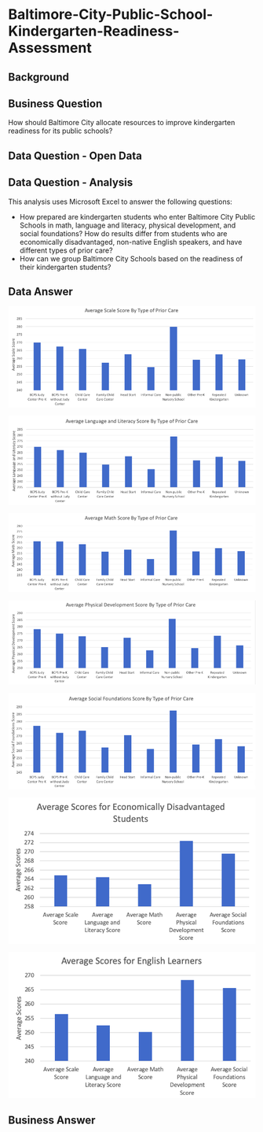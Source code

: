 # Baltimore-City-Public-School-Kindergarten-Readiness-Assessment

## Background

## Business Question
How should Baltimore City allocate resources to improve kindergarten readiness for its public schools? 

## Data Question - Open Data

## Data Question - Analysis
This analysis uses Microsoft Excel to answer the following questions:
- How prepared are kindergarten students who enter Baltimore City Public Schools in math, language and literacy, physical development, and social foundations? How do results differ from students who are economically disadvantaged, non-native English speakers, and have different types of prior care?
- How can we group Baltimore City Schools based on the readiness of their kindergarten students?

## Data Answer

![alt text](https://github.com/Daphne-Tang/Baltimore-City-Public-School-Kindergarten-Readiness-Assessment/blob/main/Screenshots/Average%20Scale%20Score%20By%20Type%20of%20Prior%20Care.png)

![alt text](https://github.com/Daphne-Tang/Baltimore-City-Public-School-Kindergarten-Readiness-Assessment/blob/main/Screenshots/Average%20Language%20and%20Literacy%20Score%20By%20Type%20of%20Prior%20Care.png)

![alt text](https://github.com/Daphne-Tang/Baltimore-City-Public-School-Kindergarten-Readiness-Assessment/blob/main/Screenshots/Average%20Math%20Score%20by%20Type%20of%20Prior%20Care.png)

![alt text](https://github.com/Daphne-Tang/Baltimore-City-Public-School-Kindergarten-Readiness-Assessment/blob/main/Screenshots/Average%20Physical%20Development%20Score%20By%20Type%20of%20Prior%20Care.png)

![alt text](https://github.com/Daphne-Tang/Baltimore-City-Public-School-Kindergarten-Readiness-Assessment/blob/main/Screenshots/Average%20Social%20Foundations%20Score%20By%20Type%20of%20Prior%20Care.png)

![alt text](https://github.com/Daphne-Tang/Baltimore-City-Public-School-Kindergarten-Readiness-Assessment/blob/main/Screenshots/Average%20Scores%20for%20Economically%20Disadvantaged%20Students.png)

![alt text](https://github.com/Daphne-Tang/Baltimore-City-Public-School-Kindergarten-Readiness-Assessment/blob/main/Screenshots/Average%20Scores%20for%20English%20Learners.png)

## Business Answer
